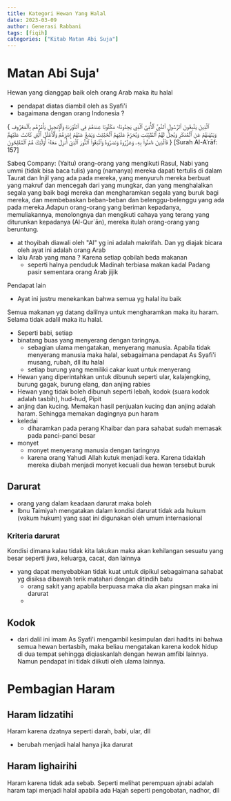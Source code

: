 ```yaml
---
title: Kategori Hewan Yang Halal
date: 2023-03-09
author: Generasi Rabbani
tags: [fiqih]
categories: ["Kitab Matan Abi Suja"]
---
```


# Matan Abi Suja'

Hewan yang dianggap baik oleh orang Arab maka itu halal

- pendapat diatas diambil oleh as Syafi'i 
- bagaimana dengan orang Indonesia ?

{ ٱلَّذِينَ يَتَّبِعُونَ ٱلرَّسُولَ ٱلنَّبِيَّ ٱلۡأُمِّيَّ ٱلَّذِي يَجِدُونَهُۥ مَكۡتُوبًا عِندَهُمۡ فِي ٱلتَّوۡرَىٰةِ وَٱلۡإِنجِيلِ يَأۡمُرُهُم بِٱلۡمَعۡرُوفِ وَيَنۡهَىٰهُمۡ عَنِ ٱلۡمُنكَرِ وَيُحِلُّ لَهُمُ ٱلطَّيِّبَٰتِ وَيُحَرِّمُ عَلَيۡهِمُ ٱلۡخَبَٰٓئِثَ وَيَضَعُ عَنۡهُمۡ إِصۡرَهُمۡ وَٱلۡأَغۡلَٰلَ ٱلَّتِي كَانَتۡ عَلَيۡهِمۡۚ فَٱلَّذِينَ ءَامَنُواْ بِهِۦ وَعَزَّرُوهُ وَنَصَرُوهُ وَٱتَّبَعُواْ ٱلنُّورَ ٱلَّذِيٓ أُنزِلَ مَعَهُۥٓ أُوْلَٰٓئِكَ هُمُ ٱلۡمُفۡلِحُونَ }
[Surah Al-Aʿrāf: 157]

Sabeq Company:
(Yaitu) orang-orang yang mengikuti Rasul, Nabi yang ummi (tidak bisa baca tulis) yang (namanya) mereka dapati tertulis di dalam Taurat dan Injil yang ada pada mereka, yang menyuruh mereka berbuat yang makruf dan mencegah dari yang mungkar, dan yang menghalalkan segala yang baik bagi mereka dan mengharamkan segala yang buruk bagi mereka, dan membebaskan beban-beban dan belenggu-belenggu yang ada pada mereka.Adapun orang-orang yang beriman kepadanya, memuliakannya, menolongnya dan mengikuti cahaya yang terang yang diturunkan kepadanya (Al-Qur`ān), mereka itulah orang-orang yang beruntung.

- at thoyibah diawali oleh "Al" yg ini adalah makrifah. Dan yg diajak bicara oleh ayat ini adalah orang Arab
- lalu Arab yang mana ? Karena setiap qobilah beda makanan
  - seperti halnya penduduk Madinah terbiasa makan kadal Padang pasir sementara orang Arab jijik
 

Pendapat lain
- Ayat ini justru menekankan bahwa semua yg halal itu baik

Semua makanan yg datang dalilnya untuk mengharamkan maka itu haram. Selama tidak adalil maka itu halal. 
- Seperti babi, setiap
-  binatang buas yang menyerang dengan taringnya.
   - sebagian ulama mengatakan, menyerang manusia. Apabila tidak menyerang manusia maka halal, sebagaimana pendapat As Syafi'i musang, rubah, dll itu halal
   - setiap burung yang memiliki cakar kuat untuk menyerang
- Hewan yang diperintahkan untuk dibunuh seperti ular, kalajengking, burung gagak, burung elang, dan anjing rabies
- Hewan yang tidak boleh dibunuh seperti lebah, kodok (suara kodok adalah tasbih), hud-hud, Pipit
- anjing dan kucing. Memakan hasil penjualan kucing dan anjing adalah haram. Sehingga memakan dagingnya pun haram
- keledai
  - diharamkan pada perang Khaibar dan para sahabat sudah memasak pada panci-panci besar
- monyet
  - monyet menyerang manusia dengan taringnya
  - karena orang Yahudi Allah kutuk menjadi kera. Karena tidaklah mereka diubah menjadi monyet kecuali dua hewan tersebut buruk

## Darurat

- orang yang dalam keadaan darurat maka boleh
- Ibnu Taimiyah mengatakan dalam kondisi darurat tidak ada hukum (vakum hukum) yang saat ini digunakan oleh umum internasional

### Kriteria darurat

Kondisi dimana kalau tidak kita lakukan maka akan kehilangan sesuatu yang besar seperti jiwa, keluarga, cacat, dan lainnya

- yang dapat menyebabkan tidak kuat untuk dipikul sebagaimana sahabat yg disiksa dibawah terik matahari dengan ditindih batu
   - orang sakit yang apabila berpuasa maka dia akan pingsan maka ini darurat
   - 

## Kodok

- dari dalil ini imam As Syafi'i mengambil kesimpulan dari hadits ini bahwa semua hewan bertasbih, maka beliau mengatakan karena kodok hidup di dua tempat sehingga diqiaskanlah dengan hewan amfibi lainnya. Namun pendapat ini tidak diikuti oleh ulama lainnya. 

# Pembagian Haram

## Haram lidzatihi

Haram karena dzatnya seperti darah, babi, ular, dll

- berubah menjadi halal hanya jika darurat

## Haram lighairihi

Haram karena tidak ada sebab. Seperti melihat perempuan ajnabi adalah haram tapi menjadi halal apabila ada Hajah seperti pengobatan, nadhor, dll
